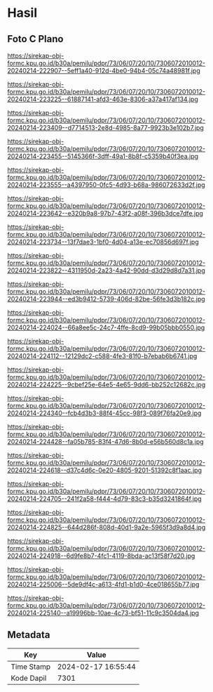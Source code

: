 # Hasil

## Foto C Plano

https://sirekap-obj-formc.kpu.go.id/b30a/pemilu/pdpr/73/06/07/20/10/7306072010012-20240214-222907--5eff1a40-912d-4be0-94b4-05c74a48981f.jpg

https://sirekap-obj-formc.kpu.go.id/b30a/pemilu/pdpr/73/06/07/20/10/7306072010012-20240214-223225--61887141-afd3-463e-8306-a37a417af134.jpg

https://sirekap-obj-formc.kpu.go.id/b30a/pemilu/pdpr/73/06/07/20/10/7306072010012-20240214-223409--d7714513-2e8d-4985-8a77-9923b3e102b7.jpg

https://sirekap-obj-formc.kpu.go.id/b30a/pemilu/pdpr/73/06/07/20/10/7306072010012-20240214-223455--5145366f-3dff-49a1-8b8f-c5359b40f3ea.jpg

https://sirekap-obj-formc.kpu.go.id/b30a/pemilu/pdpr/73/06/07/20/10/7306072010012-20240214-223555--a4397950-0fc5-4d93-b68a-986072633d2f.jpg

https://sirekap-obj-formc.kpu.go.id/b30a/pemilu/pdpr/73/06/07/20/10/7306072010012-20240214-223642--e320b9a8-97b7-43f2-a08f-396b3dce7dfe.jpg

https://sirekap-obj-formc.kpu.go.id/b30a/pemilu/pdpr/73/06/07/20/10/7306072010012-20240214-223734--13f7dae3-1bf0-4d04-a13e-ec70856d697f.jpg

https://sirekap-obj-formc.kpu.go.id/b30a/pemilu/pdpr/73/06/07/20/10/7306072010012-20240214-223822--4311950d-2a23-4a42-90dd-d3d29d8d7a31.jpg

https://sirekap-obj-formc.kpu.go.id/b30a/pemilu/pdpr/73/06/07/20/10/7306072010012-20240214-223944--ed3b9412-5739-406d-82be-56fe3d3b182c.jpg

https://sirekap-obj-formc.kpu.go.id/b30a/pemilu/pdpr/73/06/07/20/10/7306072010012-20240214-224024--66a8ee5c-24c7-4ffe-8cd9-99b05bbb0550.jpg

https://sirekap-obj-formc.kpu.go.id/b30a/pemilu/pdpr/73/06/07/20/10/7306072010012-20240214-224112--12129dc2-c588-4fe3-81f0-b7ebab6b6741.jpg

https://sirekap-obj-formc.kpu.go.id/b30a/pemilu/pdpr/73/06/07/20/10/7306072010012-20240214-224225--9cbef25e-64e5-4e65-9dd6-bb252c12682c.jpg

https://sirekap-obj-formc.kpu.go.id/b30a/pemilu/pdpr/73/06/07/20/10/7306072010012-20240214-224340--fcb4d3b3-88f4-45cc-98f3-089f76fa20e9.jpg

https://sirekap-obj-formc.kpu.go.id/b30a/pemilu/pdpr/73/06/07/20/10/7306072010012-20240214-224428--fa05b785-83f4-47d6-8b0d-e56b560d8c1a.jpg

https://sirekap-obj-formc.kpu.go.id/b30a/pemilu/pdpr/73/06/07/20/10/7306072010012-20240214-224618--d37c4d6c-0e20-4805-9201-51392c8f1aac.jpg

https://sirekap-obj-formc.kpu.go.id/b30a/pemilu/pdpr/73/06/07/20/10/7306072010012-20240214-224705--241f2a58-f444-4d79-83c3-b35d3241864f.jpg

https://sirekap-obj-formc.kpu.go.id/b30a/pemilu/pdpr/73/06/07/20/10/7306072010012-20240214-224825--644d286f-808d-40d1-9a2e-5965f3d9a8d4.jpg

https://sirekap-obj-formc.kpu.go.id/b30a/pemilu/pdpr/73/06/07/20/10/7306072010012-20240214-224918--6d9fe8b7-4fc1-4119-8bda-ac13f58f7d20.jpg

https://sirekap-obj-formc.kpu.go.id/b30a/pemilu/pdpr/73/06/07/20/10/7306072010012-20240214-225006--5de9df4c-a613-4fd1-b1d0-4ce018655b77.jpg

https://sirekap-obj-formc.kpu.go.id/b30a/pemilu/pdpr/73/06/07/20/10/7306072010012-20240214-225140--a19996bb-10ae-4c73-bf51-11c9c3504da4.jpg


## Metadata

| Key        | Value               |
| ---------- | ------------------- |
| Time Stamp | 2024-02-17 16:55:44 |
| Kode Dapil | 7301                |




